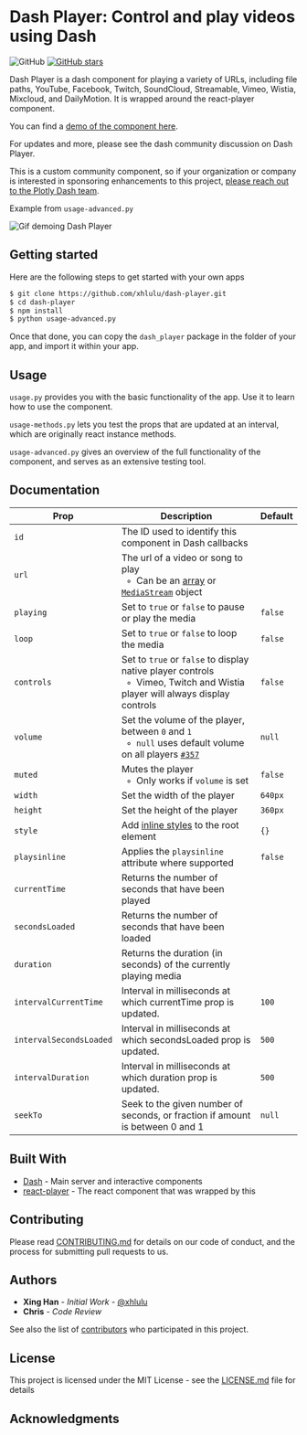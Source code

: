 # Dash Player: Control and play videos using Dash

![GitHub](https://img.shields.io/github/license/mashape/apistatus.svg)
[![GitHub stars](https://img.shields.io/github/stars/xhlulu/dash-player.svg)](https://github.com/xhlulu/dash-player/stargazers)

Dash Player is a dash component for playing a variety of URLs, including file paths, YouTube, Facebook, Twitch, SoundCloud, Streamable, Vimeo, Wistia, Mixcloud, and DailyMotion. It is wrapped around the react-player component.

You can find a [demo of the component here](http://dash-player-usage.herokuapp.com).

For updates and more, please see the dash community discussion on Dash Player.

This is a custom community component, so if your organization or company is interested in sponsoring enhancements to this project, [please reach out to the Plotly Dash team](https://plot.ly/dash/pricing).

Example from `usage-advanced.py`

![Gif demoing Dash Player](images/usage-advanced.gif)


## Getting started

Here are the following steps to get started with your own apps
```sh
$ git clone https://github.com/xhlulu/dash-player.git
$ cd dash-player
$ npm install
$ python usage-advanced.py
```

Once that done, you can copy the `dash_player` package in the folder of your app, and import it within your app.

## Usage

`usage.py` provides you with the basic functionality of the app. Use it to learn how to use the component.

`usage-methods.py` lets you test the props that are updated at an interval, which are originally react instance methods.

`usage-advanced.py` gives an overview of the full functionality of the component, and serves as an extensive testing tool.

## Documentation


Prop | Description | Default
---- | ----------- | -------
`id` | The ID used to identify this component in Dash callbacks |
`url` | The url of a video or song to play<br/>&nbsp; ◦ &nbsp;Can be an [array](#multiple-sources-and-tracks) or [`MediaStream`](https://developer.mozilla.org/en-US/docs/Web/API/MediaStream) object
`playing` | Set to `true` or `false` to pause or play the media | `false`
`loop` | Set to `true` or `false` to loop the media | `false`
`controls` | Set to `true` or `false` to display native player controls<br />&nbsp; ◦ &nbsp;Vimeo, Twitch and Wistia player will always display controls | `false`
`volume` | Set the volume of the player, between `0` and `1`<br/>&nbsp; ◦ &nbsp;`null` uses default volume on all players [`#357`](https://github.com/CookPete/react-player/issues/357) | `null`
`muted` | Mutes the player<br/>&nbsp; ◦ &nbsp;Only works if `volume` is set | `false`
`width` | Set the width of the player | `640px`
`height` | Set the height of the player | `360px`
`style` | Add [inline styles](https://facebook.github.io/react/tips/inline-styles.html) to the root element | `{}`
`playsinline` | Applies the `playsinline` attribute where supported | `false`
`currentTime` | Returns the number of seconds that have been played
`secondsLoaded` | Returns the number of seconds that have been loaded
`duration` | Returns the duration (in seconds) of the currently playing media
`intervalCurrentTime`| Interval in milliseconds at which currentTime prop is updated. | `100`
`intervalSecondsLoaded` | Interval in milliseconds at which secondsLoaded prop is updated. | `500`
`intervalDuration` | Interval in milliseconds at which duration prop is updated. | `500`
`seekTo` | Seek to the given number of seconds, or fraction if amount is between 0 and 1 | `null`


## Built With

* [Dash](https://dash.plot.ly/) - Main server and interactive components
* [react-player](https://www.npmjs.com/package/react-player) - The react component that was wrapped by this

## Contributing

Please read [CONTRIBUTING.md](CONTRIBUTING.md) for details on our code of conduct, and the process for submitting pull requests to us.


## Authors

* **Xing Han** - *Initial Work* - [@xhlulu](https://github.com/xhlulu)
* **Chris** - *Code Review*

See also the list of [contributors](https://github.com/xhlulu/dash-player/contributors) who participated in this project.

## License

This project is licensed under the MIT License - see the [LICENSE.md](LICENSE.md) file for details

## Acknowledgments